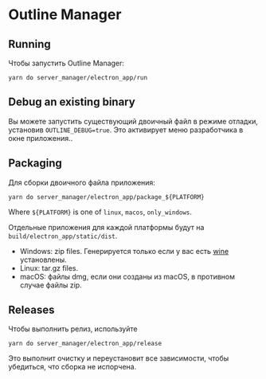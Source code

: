 # Outline Manager

## Running

Чтобы запустить Outline Manager:
```
yarn do server_manager/electron_app/run
```

## Debug an existing binary

Вы можете запустить существующий двоичный файл в режиме отладки, установив `OUTLINE_DEBUG=true`.
Это активирует меню разработчика в окне приложения..

## Packaging

Для сборки двоичного файла приложения:
```
yarn do server_manager/electron_app/package_${PLATFORM}
```

Where `${PLATFORM}` is one of `linux`, `macos`, `only_windows`.

Отдельные приложения для каждой платформы будут на `build/electron_app/static/dist`.

- Windows: zip files. Генерируется только если у вас есть [wine](https://www.winehq.org/download) установлены.
- Linux: tar.gz files.
- macOS: файлы dmg, если они созданы из macOS, в противном случае файлы zip.

## Releases

Чтобы выполнить релиз, используйте
```
yarn do server_manager/electron_app/release
```

Это выполнит очистку и переустановит все зависимости, чтобы убедиться, что сборка не испорчена.
